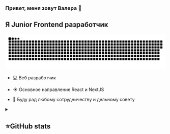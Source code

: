 ### Привет, меня зовут Валера 👋

## Я Junior Frontend разработчик

<p align="center">
 <img width="600" src="src/github-snake.svg" alt="snake"/>
</p>

- 💻 Веб разработчик

- ☀️ Основное направление React и NextJS

- 👯 Буду рад любому сотрудничеству и дельному совету

<details align="left">
  <summary><h2><b>⭐GitHub stats</b></h2></summary>
  <p>
   <img src="https://github-readme-stats.vercel.app/api/top-langs/?username=ValeraKaktotak&theme=dracula&layout=compact&hide_border=true&bg_color=00000000" />
   <br>
   <img src="https://github-readme-stats.vercel.app/api?username=ValeraKaktotak&count_private=true&show_icons=true&theme=dracula&hide_border=true&bg_color=00000000" />
    <br>
   <img src="https://metrics.lecoq.io/ValeraKaktotak" />
  </p>
</details>
